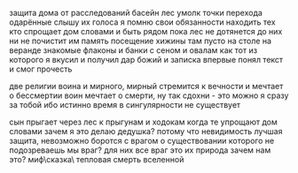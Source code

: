 
защита дома от расследований басейн
лес умолк точки перехода одарённые слышу их голоса
я помню свои обязанности находить тех кто спрощает дом словами и быть рядом пока лес не дотянется до них ни не почистит им память
посещение хижины там пусто на столе на веранде знакомые флаконы и банки с сеном и овалам как тот из которого я вкусил и получил дар божий
и записка впервые понял текст и смог прочесть

две религии воина и мирного,
    мирный стремится к вечности и мечтает о бессмертии
воин мечтает о смерти,
    ну так сдохни - это можно я сразу за тобой ибо истинно время в сингулярности не существует

сын прыгает через лес к прыгунам и ходокам когда те упрощают дом словами
зачем я это делаю дедушка?
    потому что невидимость лучшая защита, невозможно боротся с врагом о существовании которого не подозреваешь
мы враг? для них все враг это их природа
зачем нам это? миф\сказка\ тепловая смерть вселенной
